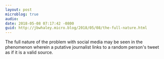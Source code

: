 ```yaml
---
layout: post
microblog: true
audio: 
date: 2018-05-08 07:17:42 -0800
guid: http://jbwhaley.micro.blog/2018/05/08/the-full-nature.html
---
```

The full nature of the problem with social media may be seen in the phenomenon wherein a putative journalist links to a random person's tweet as if it is a valid source.
